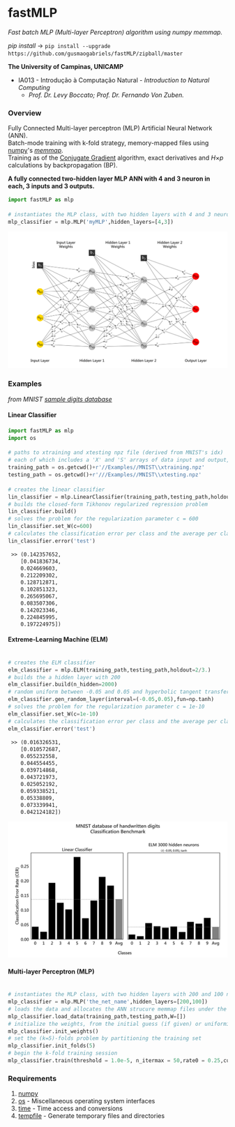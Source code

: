 **fastMLP**
==================================================================
*Fast batch MLP (Multi-layer Perceptron) algorithm using numpy memmap.*

*pip install* -> `pip install --upgrade https://github.com/gusmaogabriels/fastMLP/zipball/master`

**The University of Campinas, UNICAMP**

* IA013 - Introdução à Computação Natural - *Introduction to Natural Computing*
   - *Prof. Dr. Levy Boccato; Prof. Dr. Fernando Von Zuben.*

### Overview
Fully Connected Multi-layer perceptron (MLP) Artificial Neural Network (ANN).  
Batch-mode training with k-fold strategy, memory-mapped files using [numpy](http://www.numpy.org/)'s [*memmap*](https://br.linkedin.com/pub/gabriel-saben%C3%A7a-gusm%C3%A3o/115/aa6/aa8).  
Training as of the [Conjugate Gradient](https://github.com/gusmaogabriels/optinpy#conjugate-gradient-methodconjugate-gradient) algorithm, exact derivatives and *H*×*p* calculations by backpropagation (BP).  

**A fully connected two-hidden layer MLP ANN with 4 and 3 neuron in each, 3 inputs and 3 outputs.**

 ```python  
import fastMLP as mlp

# instantiates the MLP class, with two hidden layers with 4 and 3 neurons in each	 
mlp_classifier = mlp.MLP('myMLP',hidden_layers=[4,3]) 
```

![Alt Text](/raw/MLP.png)	

### Examples

*from MNIST [sample digits database](/Examples/MNIST)*

#### Linear Classifier

 ```python  
import fastMLP as mlp
import os
	
# paths to xtraining and xtesting npz file (derived from MNIST's idx)
# each of which includes a 'X' and 'S' arrays of data input and output, respectively
training_path = os.getcwd()+r'//Examples//MNIST\\xtraining.npz' 
testing_path = os.getcwd()+r'///Examples//MNIST\\xtesting.npz'

# creates the linear classifier
lin_classifier = mlp.LinearClassifier(training_path,testing_path,holdout=2/3.)
# builds the closed-form Tikhonov regularized regression problem 
lin_classifier.build()
# solves the problem for the regularization parameter c = 600
lin_classifier.set_W(c=600) 
# calculates the classification error per class and the average per class
lin_classifier.error('test') 
```
	 
	 >> (0.142357652,
		[0.041836734,
		0.024669603,
		0.212209302,
		0.128712871,
		0.102851323,
		0.265695067,
		0.083507306,
		0.142023346,
		0.224845995,
		0.197224975])
	 
#### Extreme-Learning Machine (ELM)

 ```python  
	 
# creates the ELM classifier	 
elm_classifier = mlp.ELM(training_path,testing_path,holdout=2/3.) 
# builds the a hidden layer with 200
elm_classifier.build(n_hidden=2000) 
# random uniform between -0.05 and 0.05 and hyperbolic tangent transfer function
elm_classifier.gen_random_layer(interval=(-0.05,0.05),fun=np.tanh) 
# solves the problem for the regularization parameter c = 1e-10
elm_classifier.set_W(c=1e-10)
# calculates the classification error per class and the average per class
elm_classifier.error('test') 
```
	 
	 >> (0.016326531,
		[0.010572687,
		0.055232558,
		0.044554455,
		0.039714868,
		0.043721973,
		0.025052192,
		0.059338521,
		0.05338809,
		0.073339941,
		0.042124182])

![Alt Text](/raw/elm_lin.png)	

#### Multi-layer Perceptron (MLP)

 ```python  

# instantiates the MLP class, with two hidden layers with 200 and 100 neurons, respectively	 
mlp_classifier = mlp.MLP('the_net_name',hidden_layers=[200,100]) 
# loads the data and allocates the ANN strucure memmap files under the hood
mlp_classifier.load_data(training_path,testing_path,W=[]) 
# initialize the weights, from the initial guess (if given) or uniformily random
mlp_classifier.init_weights()
# set the (k=5)-folds problem by partitioning the training set
mlp_classifier.init_folds(5) 
# begin the k-fold training session
mlp_classifier.train(threshold = 1.0e-5, n_itermax = 50,rate0 = 0.25,cut = 0.25) 
```

### Requirements
1. [numpy](http://www.numpy.org/)
2. [os](https://docs.python.org/2/library/os.html) - Miscellaneous operating system interfaces
3. [time](https://docs.python.org/2/library/time.html) - Time access and conversions
4. [tempfile](https://docs.python.org/2/library/tempfile.html) - Generate temporary files and directories
